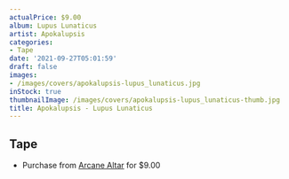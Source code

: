 ```yaml
---
actualPrice: $9.00
album: Lupus Lunaticus
artist: Apokalupsis
categories:
- Tape
date: '2021-09-27T05:01:59'
draft: false
images:
- /images/covers/apokalupsis-lupus_lunaticus.jpg
inStock: true
thumbnailImage: /images/covers/apokalupsis-lupus_lunaticus-thumb.jpg
title: Apokalupsis - Lupus Lunaticus
---
```


## Tape
* Purchase from [Arcane Altar](https://arcanealtar.bigcartel.com/product/apokalupsis-lupus-lunaticus-tape) for $9.00
